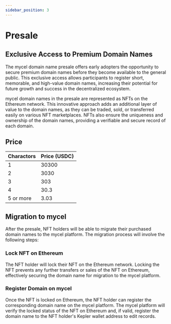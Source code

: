 ```yaml
---
sidebar_position: 3
---
```


# Presale

## Exclusive Access to Premium Domain Names

The mycel domain name presale offers early adopters the opportunity to secure premium domain names before they become available to the general public. This exclusive access allows participants to register short, memorable, and high-value domain names, increasing their potential for future growth and success in the decentralized ecosystem.

mycel domain names in the presale are represented as NFTs on the Ethereum network. This innovative approach adds an additional layer of value to the domain names, as they can be traded, sold, or transferred easily on various NFT marketplaces. NFTs also ensure the uniqueness and ownership of the domain names, providing a verifiable and secure record of each domain.

## Price

| Charactors | Price (USDC) |
| ---------- | ------------ |
| 1          | 30300        |
| 2          | 3030         |
| 3          | 303          |
| 4          | 30.3         |
| 5 or more  | 3.03         |

## Migration to mycel

After the presale, NFT holders will be able to migrate their purchased domain names to the mycel platform. The migration process will involve the following steps:

### Lock NFT on Ethereum

The NFT holder will lock their NFT on the Ethereum network. Locking the NFT prevents any further transfers or sales of the NFT on Ethereum, effectively securing the domain name for migration to the mycel platform.

### Register Domain on mycel

Once the NFT is locked on Ethereum, the NFT holder can register the corresponding domain name on the mycel platform.
The mycel platform will verify the locked status of the NFT on Ethereum and, if valid, register the domain name to the NFT holder's Kepler wallet address to edit records.
